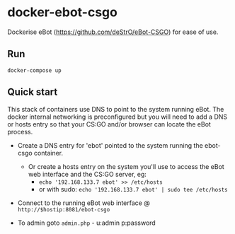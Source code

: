 docker-ebot-csgo
================

Dockerise eBot (https://github.com/deStrO/eBot-CSGO) for ease of use. 

Run
---

`docker-compose up`

Quick start
-----------

This stack of containers use DNS to point to the system running eBot. The docker internal networking is preconfigured but you will need to add a DNS or hosts entry so that your CS:GO and/or browser can locate the eBot process.

* Create a DNS entry for 'ebot' pointed to the system running the ebot-csgo container.
  * Or create a hosts entry on the system you'll use to access the eBot web interface and the CS:GO server, eg: 
    * `echo '192.168.133.7 ebot' >> /etc/hosts`
    * or with sudo: `echo '192.168.133.7 ebot' | sudo tee /etc/hosts`

* Connect to the running eBot web interface @ `http://$hostip:8081/ebot-csgo`

* To admin goto `admin.php` - u:admin p:password
